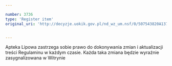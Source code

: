 ```yaml
---

number: 3736
type: 'Register item'
original_uri: 'http://decyzje.uokik.gov.pl/nd_wz_um.nsf/0/507543820A137086C1257A79003995A1?OpenDocument'


---
```


Apteka Lipowa zastrzega sobie prawo do dokonywania zmian i aktualizacji treści Regulaminu w każdym czasie. Każda taka zmiana będzie wyraźnie zasygnalizowana w Witrynie

